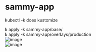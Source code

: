 # sammy-app

kubectl -k does kustomize  

k apply -k sammy-app/base/  
k apply -k sammy-app/overlays/production  
![image](https://user-images.githubusercontent.com/4404271/157170214-6b1dda6f-4595-4e61-acb9-1749ad63c67d.png)  
![image](https://user-images.githubusercontent.com/4404271/157170251-fb6f18b4-af03-41a2-99f1-32e865b26958.png)  





